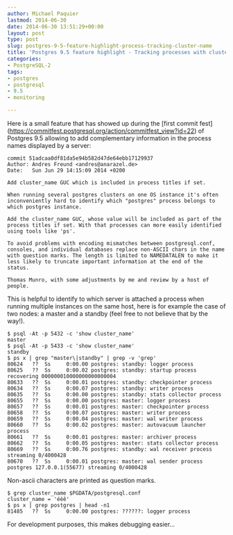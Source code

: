 ```yaml
---
author: Michael Paquier
lastmod: 2014-06-30
date: 2014-06-30 13:51:29+00:00
layout: post
type: post
slug: postgres-9-5-feature-highlight-process-tracking-cluster-name
title: 'Postgres 9.5 feature highlight - Tracking processes with cluster_name'
categories:
- PostgreSQL-2
tags:
- postgres
- postgresql
- 9.5
- monitoring

---
```

Here is a small feature that has showed up during the [first commit fest]
(https://commitfest.postgresql.org/action/commitfest_view?id=22) of
Postgres 9.5 allowing to add complementary information in the process
names displayed by a server:

    commit 51adcaa0df81da5e94b582d47de64ebb17129937
    Author: Andres Freund <andres@anarazel.de>
    Date:   Sun Jun 29 14:15:09 2014 +0200

    Add cluster_name GUC which is included in process titles if set.

    When running several postgres clusters on one OS instance it's often
    inconveniently hard to identify which "postgres" process belongs to
    which postgres instance.

    Add the cluster_name GUC, whose value will be included as part of the
    process titles if set. With that processes can more easily identified
    using tools like 'ps'.

    To avoid problems with encoding mismatches between postgresql.conf,
    consoles, and individual databases replace non-ASCII chars in the name
    with question marks. The length is limited to NAMEDATALEN to make it
    less likely to truncate important information at the end of the
    status.

    Thomas Munro, with some adjustments by me and review by a host of people.

This is helpful to identify to which server is attached a process when
running multiple instances on the same host, here is for example the case
of two nodes: a master and a standby (feel free to not believe that by the
way!).

    $ psql -At -p 5432 -c 'show cluster_name'
    master
    $ psql -At -p 5433 -c 'show cluster_name'
    standby
    $ ps x | grep "master\|standby" | grep -v 'grep'
    80624   ??  Ss     0:00.00 postgres: standby: logger process
    80625   ??  Ss     0:00.02 postgres: standby: startup process   recovering 000000010000000000000004
    80633   ??  Ss     0:00.01 postgres: standby: checkpointer process
    80634   ??  Ss     0:00.07 postgres: standby: writer process
    80635   ??  Ss     0:00.00 postgres: standby: stats collector process
    80655   ??  Ss     0:00.00 postgres: master: logger process
    80657   ??  Ss     0:00.01 postgres: master: checkpointer process
    80658   ??  Ss     0:00.07 postgres: master: writer process
    80659   ??  Ss     0:00.04 postgres: master: wal writer process
    80660   ??  Ss     0:00.02 postgres: master: autovacuum launcher process
    80661   ??  Ss     0:00.01 postgres: master: archiver process
    80662   ??  Ss     0:00.05 postgres: master: stats collector process
    80669   ??  Ss     0:00.76 postgres: standby: wal receiver process   streaming 0/4000428
    80670   ??  Ss     0:00.01 postgres: master: wal sender process postgres 127.0.0.1(55677) streaming 0/4000428

Non-ascii characters are printed as question marks.

    $ grep cluster_name $PGDATA/postgresql.conf
    cluster_name = 'éèê'
    $ ps x | grep postgres | head -n1
    81485   ??  Ss     0:00.00 postgres: ??????: logger process

For development purposes, this makes debugging easier...
